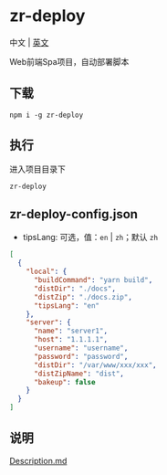 # zr-deploy
中文 | [英文](./README.md)

Web前端Spa项目，自动部署脚本


## 下载
```shell
npm i -g zr-deploy
```


## 执行
进入项目目录下
```shell
zr-deploy
```


## zr-deploy-config.json

- tipsLang: 可选，值：`en` | `zh`；默认 `zh`

```json
[
  {
    "local": {
      "buildCommand": "yarn build",
      "distDir": "./docs",
      "distZip": "./docs.zip",
      "tipsLang": "en"
    },
    "server": {
      "name": "server1",
      "host": "1.1.1.1",
      "username": "username",
      "password": "password",
      "distDir": "/var/www/xxx/xxx",
      "distZipName": "dist",
      "bakeup": false
    }
  }
]
```


## 说明
[Description.md](./Description.md)
